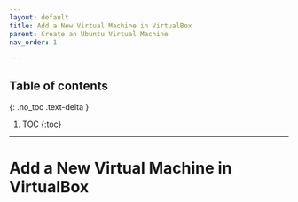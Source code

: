 ```yaml
---
layout: default
title: Add a New Virtual Machine in VirtualBox
parent: Create an Ubuntu Virtual Machine
nav_order: 1

---
```

## Table of contents
{: .no_toc .text-delta }

1. TOC
{:toc}

---

# Add a New Virtual Machine in VirtualBox

